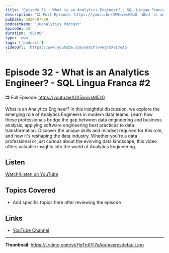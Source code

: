 ```yaml
---
title: 'Episode 32 - What is an Analytics Engineer? - SQL Lingua Franca #2'
description: '📺 Full Episode: https://youtu.be/OV5wvvsM5z0  What is an Analytics Engineer? In this insightful discussion, we explore the emerging role of Analytics Engineers in modern data teams. Learn how these pr...'
pubDate: 2024-07-29
podcastName: 'Juanalytics Podcast'
episode: 32
duration: '00:00'
type: 'own'
tags: ['podcast']
videoUrl: 'https://www.youtube.com/watch?v=HgTnXYi7eAo'
---
```


# Episode 32 - What is an Analytics Engineer? - SQL Lingua Franca #2

📺 Full Episode: https://youtu.be/OV5wvvsM5z0

What is an Analytics Engineer? In this insightful discussion, we explore the emerging role of Analytics Engineers in modern data teams. Learn how these professionals bridge the gap between data engineering and business analysis, applying software engineering best practices to data transformation. Discover the unique skills and mindset required for this role, and how it's reshaping the data industry. Whether you're a data professional or just curious about the evolving data landscape, this video offers valuable insights into the world of Analytics Engineering.

## Listen

[Watch/Listen on YouTube](https://www.youtube.com/watch?v=HgTnXYi7eAo)

## Topics Covered

- Add specific topics here after reviewing the episode

## Links

- [YouTube Channel](https://www.youtube.com/juanalytics)

---

**Thumbnail**: https://i.ytimg.com/vi/HgTnXYi7eAo/maxresdefault.jpg
